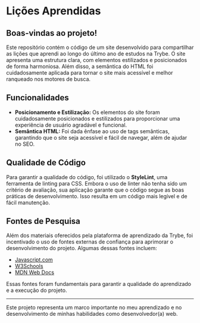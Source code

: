 # Lições Aprendidas

## Boas-vindas ao projeto!

Este repositório contém o código de um site desenvolvido para compartilhar as lições que aprendi ao longo do último ano de estudos na Trybe. O site apresenta uma estrutura clara, com elementos estilizados e posicionados de forma harmoniosa. Além disso, a semântica do HTML foi cuidadosamente aplicada para tornar o site mais acessível e melhor ranqueado nos motores de busca.

## Funcionalidades

- **Posicionamento e Estilização:** Os elementos do site foram cuidadosamente posicionados e estilizados para proporcionar uma experiência de usuário agradável e funcional.
- **Semântica HTML:** Foi dada ênfase ao uso de tags semânticas, garantindo que o site seja acessível e fácil de navegar, além de ajudar no SEO.
  
## Qualidade de Código

Para garantir a qualidade do código, foi utilizado o **StyleLint**, uma ferramenta de linting para CSS. Embora o uso de linter não tenha sido um critério de avaliação, sua aplicação garante que o código segue as boas práticas de desenvolvimento. Isso resulta em um código mais legível e de fácil manutenção.

## Fontes de Pesquisa

Além dos materiais oferecidos pela plataforma de aprendizado da Trybe, foi incentivado o uso de fontes externas de confiança para aprimorar o desenvolvimento do projeto. Algumas dessas fontes incluem:

- [Javascript.com](https://www.javascript.com/)
- [W3Schools](https://www.w3schools.com/)
- [MDN Web Docs](https://developer.mozilla.org/)

Essas fontes foram fundamentais para garantir a qualidade do aprendizado e a execução do projeto.

---

Este projeto representa um marco importante no meu aprendizado e no desenvolvimento de minhas habilidades como desenvolvedor(a) web.
